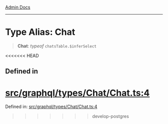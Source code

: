 [Admin Docs](/)

***

# Type Alias: Chat

> **Chat**: *typeof* `chatsTable.$inferSelect`

<<<<<<< HEAD
## Defined in

[src/graphql/types/Chat/Chat.ts:4](https://github.com/NishantSinghhhhh/talawa-api/blob/ff0f1d6ae21d3428519b64e42fe3bfdff573cb6e/src/graphql/types/Chat/Chat.ts#L4)
=======
Defined in: [src/graphql/types/Chat/Chat.ts:4](https://github.com/PalisadoesFoundation/talawa-api/blob/37e2d6abe1cabaa02f97a3c6c418b81e8fcb5a13/src/graphql/types/Chat/Chat.ts#L4)
>>>>>>> develop-postgres
